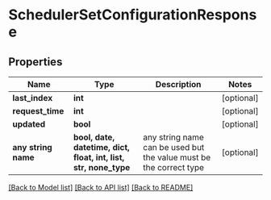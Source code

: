 # SchedulerSetConfigurationResponse


## Properties
Name | Type | Description | Notes
------------ | ------------- | ------------- | -------------
**last_index** | **int** |  | [optional] 
**request_time** | **int** |  | [optional] 
**updated** | **bool** |  | [optional] 
**any string name** | **bool, date, datetime, dict, float, int, list, str, none_type** | any string name can be used but the value must be the correct type | [optional]

[[Back to Model list]](../README.md#documentation-for-models) [[Back to API list]](../README.md#documentation-for-api-endpoints) [[Back to README]](../README.md)


